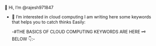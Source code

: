  👋 Hi, I’m @rajesh971847
- 👀 I’m interested in cloud computing I am writing here some keywords that helps you to catch thinks Easily:


  -#THE BASICS OF CLOUD COMPUTING KEYWORDS ARE HERE 🗝️ BELOW 👇:-

